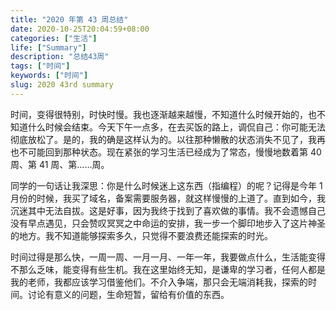 ```yaml
---
title: "2020 年第 43 周总结"
date: 2020-10-25T20:04:59+08:00
categories: ["生活"]
life: ["Summary"]
description: "总结43周"
tags: ["时间"]
keywords: ["时间"]
slug: 2020 43rd summary
---
```


时间，变得很特别，时快时慢。我也逐渐越来越慢，不知道什么时候开始的，也不知道什么时候会结束。今天下午一点多，在去买饭的路上，调侃自己：你可能无法彻底放松了。是的，我的确是这样认为的。以往那种懒散的状态消失不见了，我再也不可能回到那种状态。现在紧张的学习生活已经成为了常态，慢慢地数着第 40 周、第 41 周、第……周。

同学的一句话让我深思：你是什么时候迷上这东西（指编程）的呢？记得是今年 1 月份的时候，我买了域名，备案需要服务器，就这样慢慢的上道了。直到如今，我沉迷其中无法自拔。这是好事，因为我终于找到了喜欢做的事情。我不会遗憾自己没有早点遇见，只会赞叹冥冥之中命运的安排，我一步一个脚印地步入了这片神圣的地方。我不知道能够探索多久，只觉得不要浪费还能探索的时光。

时间过得是那么快，一周一周、一月一月、一年一年，我要做点什么，生活能变得不那么乏味，能变得有些生机。我在这里始终无知，是谦卑的学习者，任何人都是我的老师，我都应该学习借鉴他们。不介入争端，那只会无端消耗我，探索的时间。讨论有意义的问题，生命短暂，留给有价值的东西。
